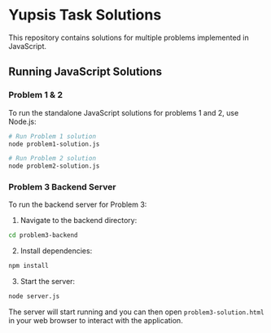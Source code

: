 # Yupsis Task Solutions

This repository contains solutions for multiple problems implemented in JavaScript.

## Running JavaScript Solutions

### Problem 1 & 2
To run the standalone JavaScript solutions for problems 1 and 2, use Node.js:

```bash
# Run Problem 1 solution
node problem1-solution.js

# Run Problem 2 solution
node problem2-solution.js
```

### Problem 3 Backend Server

To run the backend server for Problem 3:

1. Navigate to the backend directory:
```bash
cd problem3-backend
```

2. Install dependencies:
```bash
npm install
```

3. Start the server:
```bash
node server.js
```

The server will start running and you can then open `problem3-solution.html` in your web browser to interact with the application.
